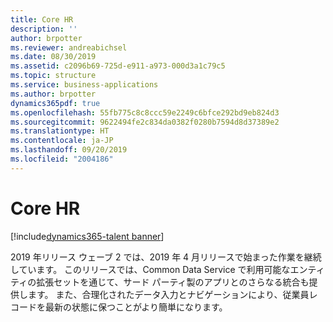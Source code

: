 ```yaml
---
title: Core HR
description: ''
author: brpotter
ms.reviewer: andreabichsel
ms.date: 08/30/2019
ms.assetid: c2096b69-725d-e911-a973-000d3a1c79c5
ms.topic: structure
ms.service: business-applications
ms.author: brpotter
dynamics365pdf: true
ms.openlocfilehash: 55fb775c8c8ccc59e2249c6bfce292bd9eb824d3
ms.sourcegitcommit: 9622494fe2c834da0382f0280b7594d8d37389e2
ms.translationtype: HT
ms.contentlocale: ja-JP
ms.lasthandoff: 09/20/2019
ms.locfileid: "2004186"
---
```

# <a name="core-hr"></a>Core HR

[!include[dynamics365-talent banner](../includes/dynamics365-talent.md)]

<!--structure start-->
2019 年リリース ウェーブ 2 では、2019 年 4 月リリースで始まった作業を継続しています。 このリリースでは、Common Data Service で利用可能なエンティティの拡張セットを通じて、サード パーティ製のアプリとのさらなる統合も提供します。 また、合理化されたデータ入力とナビゲーションにより、従業員レコードを最新の状態に保つことがより簡単になります。
<!--structure end-->



